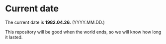 # Current date

The current date is **1982.04.26.** (YYYY.MM.DD.)

This repository will be good when the world ends, so we will know how long it lasted.